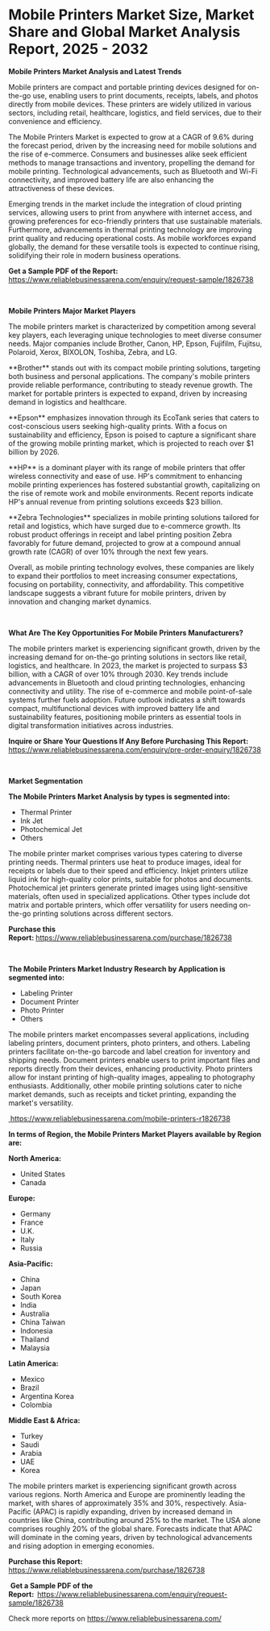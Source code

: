 <p><h1>Mobile Printers Market Size, Market Share and Global Market Analysis Report, 2025 - 2032</h1></p><p><strong>Mobile Printers Market Analysis and Latest Trends</strong></p>
<p><p>Mobile printers are compact and portable printing devices designed for on-the-go use, enabling users to print documents, receipts, labels, and photos directly from mobile devices. These printers are widely utilized in various sectors, including retail, healthcare, logistics, and field services, due to their convenience and efficiency.</p><p>The Mobile Printers Market is expected to grow at a CAGR of 9.6% during the forecast period, driven by the increasing need for mobile solutions and the rise of e-commerce. Consumers and businesses alike seek efficient methods to manage transactions and inventory, propelling the demand for mobile printing. Technological advancements, such as Bluetooth and Wi-Fi connectivity, and improved battery life are also enhancing the attractiveness of these devices.</p><p>Emerging trends in the market include the integration of cloud printing services, allowing users to print from anywhere with internet access, and growing preferences for eco-friendly printers that use sustainable materials. Furthermore, advancements in thermal printing technology are improving print quality and reducing operational costs. As mobile workforces expand globally, the demand for these versatile tools is expected to continue rising, solidifying their role in modern business operations.</p></p>
<p><strong>Get a Sample PDF of the Report:&nbsp;</strong> <a href="https://www.reliablebusinessarena.com/enquiry/request-sample/1826738?utm_campaign=3118&utm_medium=2&utm_source=Github&utm_content=ia&utm_term=09042025&utm_id=mobile-printers">https://www.reliablebusinessarena.com/enquiry/request-sample/1826738</a></p>
<p>&nbsp;</p>
<p><strong>Mobile Printers Major Market Players</strong></p>
<p><p>The mobile printers market is characterized by competition among several key players, each leveraging unique technologies to meet diverse consumer needs. Major companies include Brother, Canon, HP, Epson, Fujifilm, Fujitsu, Polaroid, Xerox, BIXOLON, Toshiba, Zebra, and LG.</p><p>**Brother** stands out with its compact mobile printing solutions, targeting both business and personal applications. The company's mobile printers provide reliable performance, contributing to steady revenue growth. The market for portable printers is expected to expand, driven by increasing demand in logistics and healthcare.</p><p>**Epson** emphasizes innovation through its EcoTank series that caters to cost-conscious users seeking high-quality prints. With a focus on sustainability and efficiency, Epson is poised to capture a significant share of the growing mobile printing market, which is projected to reach over $1 billion by 2026.</p><p>**HP** is a dominant player with its range of mobile printers that offer wireless connectivity and ease of use. HP's commitment to enhancing mobile printing experiences has fostered substantial growth, capitalizing on the rise of remote work and mobile environments. Recent reports indicate HP's annual revenue from printing solutions exceeds $23 billion.</p><p>**Zebra Technologies** specializes in mobile printing solutions tailored for retail and logistics, which have surged due to e-commerce growth. Its robust product offerings in receipt and label printing position Zebra favorably for future demand, projected to grow at a compound annual growth rate (CAGR) of over 10% through the next few years.</p><p>Overall, as mobile printing technology evolves, these companies are likely to expand their portfolios to meet increasing consumer expectations, focusing on portability, connectivity, and affordability. This competitive landscape suggests a vibrant future for mobile printers, driven by innovation and changing market dynamics.</p></p>
<p>&nbsp;</p>
<p><strong>What Are The Key Opportunities For Mobile Printers Manufacturers?</strong></p>
<p><p>The mobile printers market is experiencing significant growth, driven by the increasing demand for on-the-go printing solutions in sectors like retail, logistics, and healthcare. In 2023, the market is projected to surpass $3 billion, with a CAGR of over 10% through 2030. Key trends include advancements in Bluetooth and cloud printing technologies, enhancing connectivity and utility. The rise of e-commerce and mobile point-of-sale systems further fuels adoption. Future outlook indicates a shift towards compact, multifunctional devices with improved battery life and sustainability features, positioning mobile printers as essential tools in digital transformation initiatives across industries.</p></p>
<p><strong>Inquire or Share Your Questions If Any Before Purchasing This Report:</strong> <a href="https://www.reliablebusinessarena.com/enquiry/pre-order-enquiry/1826738?utm_campaign=3118&utm_medium=2&utm_source=Github&utm_content=ia&utm_term=09042025&utm_id=mobile-printers">https://www.reliablebusinessarena.com/enquiry/pre-order-enquiry/1826738</a></p>
<p>&nbsp;</p>
<p><strong>Market Segmentation</strong></p>
<p><strong>The Mobile Printers Market Analysis by types is segmented into:</strong></p>
<p><ul><li>Thermal Printer</li><li>Ink Jet</li><li>Photochemical Jet</li><li>Others</li></ul></p>
<p><p>The mobile printer market comprises various types catering to diverse printing needs. Thermal printers use heat to produce images, ideal for receipts or labels due to their speed and efficiency. Inkjet printers utilize liquid ink for high-quality color prints, suitable for photos and documents. Photochemical jet printers generate printed images using light-sensitive materials, often used in specialized applications. Other types include dot matrix and portable printers, which offer versatility for users needing on-the-go printing solutions across different sectors.</p></p>
<p><strong>Purchase this Report:&nbsp;</strong><a href="https://www.reliablebusinessarena.com/purchase/1826738?utm_campaign=3118&utm_medium=2&utm_source=Github&utm_content=ia&utm_term=09042025&utm_id=mobile-printers">https://www.reliablebusinessarena.com/purchase/1826738</a></p>
<p>&nbsp;</p>
<p><strong>The Mobile Printers Market Industry Research by Application is segmented into:</strong></p>
<p><ul><li>Labeling Printer</li><li>Document Printer</li><li>Photo Printer</li><li>Others</li></ul></p>
<p><p>The mobile printers market encompasses several applications, including labeling printers, document printers, photo printers, and others. Labeling printers facilitate on-the-go barcode and label creation for inventory and shipping needs. Document printers enable users to print important files and reports directly from their devices, enhancing productivity. Photo printers allow for instant printing of high-quality images, appealing to photography enthusiasts. Additionally, other mobile printing solutions cater to niche market demands, such as receipts and ticket printing, expanding the market's versatility.</p></p>
<p><a href="https://www.reliablebusinessarena.com/mobile-printers-r1826738?utm_campaign=3118&utm_medium=2&utm_source=Github&utm_content=ia&utm_term=09042025&utm_id=mobile-printers">&nbsp;https://www.reliablebusinessarena.com/mobile-printers-r1826738</a></p>
<p><strong>In terms of Region, the Mobile Printers Market Players available by Region are:</strong></p>
<p>
    <p> <strong> North America: </strong>
        <ul>
            <li>United States</li>
            <li>Canada</li>
        </ul>
        </p> 
    <p> <strong> Europe: </strong>
        <ul>
            <li>Germany</li>
            <li>France</li>
            <li>U.K.</li>
            <li>Italy</li>
            <li>Russia</li>
        </ul>
        </p> 
    <p> <strong> Asia-Pacific: </strong>
        <ul>
            <li>China</li>
            <li>Japan</li>
            <li>South Korea</li>
            <li>India</li>
            <li>Australia</li>
            <li>China Taiwan</li>
            <li>Indonesia</li>
            <li>Thailand</li>
            <li>Malaysia</li>
        </ul>
        </p> 
    <p> <strong> Latin America: </strong>
        <ul>
            <li>Mexico</li>
            <li>Brazil</li>
            <li>Argentina Korea</li>
            <li>Colombia</li>
        </ul>
        </p> 
    <p> <strong> Middle East & Africa: </strong>
        <ul>
            <li>Turkey</li>
            <li>Saudi</li>
            <li>Arabia</li>
            <li>UAE</li>
            <li>Korea</li>
        </ul>
    </p>
    </p>
<p><p>The mobile printers market is experiencing significant growth across various regions. North America and Europe are prominently leading the market, with shares of approximately 35% and 30%, respectively. Asia-Pacific (APAC) is rapidly expanding, driven by increased demand in countries like China, contributing around 25% to the market. The USA alone comprises roughly 20% of the global share. Forecasts indicate that APAC will dominate in the coming years, driven by technological advancements and rising adoption in emerging economies.</p></p>
<p><strong>Purchase this Report: </strong><a href="https://www.reliablebusinessarena.com/purchase/1826738?utm_campaign=3118&utm_medium=2&utm_source=Github&utm_content=ia&utm_term=09042025&utm_id=mobile-printers">https://www.reliablebusinessarena.com/purchase/1826738</a></p>
<p>&nbsp;<strong>Get a Sample PDF of the Report:&nbsp;&nbsp;</strong><a href="https://www.reliablebusinessarena.com/enquiry/request-sample/1826738?utm_campaign=3118&utm_medium=2&utm_source=Github&utm_content=ia&utm_term=09042025&utm_id=mobile-printers">https://www.reliablebusinessarena.com/enquiry/request-sample/1826738</a></p>
<p><strong></strong></p>
<p>Check more reports on <a href="https://www.reliablebusinessarena.com/?utm_campaign=3118&utm_medium=2&utm_source=Github&utm_content=ia&utm_term=09042025&utm_id=mobile-printers">https://www.reliablebusinessarena.com/</a></p>